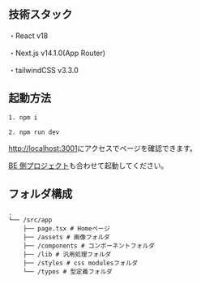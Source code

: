 ## 技術スタック

・React v18

・Next.js v14.1.0(App Router)

・tailwindCSS v3.3.0

## 起動方法

```bash
1. npm i

2. npm run dev
```

[http://localhost:3001](http://localhost:3001)にアクセスでページを確認できます。

[BE 側プロジェクト](https://github.com/ncdcdev/recruit-frontend)も合わせて起動してください。

## フォルダ構成

```
.
└── /src/app
    ├── page.tsx # Homeページ
    ├── /assets # 画像フォルダ
    ├── /components # コンポーネントフォルダ
    ├── /lib # 汎用処理フォルダ
    ├── /styles # css modulesフォルダ
    └── /types # 型定義フォルダ
```
